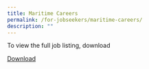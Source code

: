 ```yaml
---
title: Maritime Careers
permalink: /for-jobseekers/maritime-careers/
description: ""
---
```

To view the full job listing, download 

  <a target="_blank" href="https://go.gov.sg/xg4tv7">Download</a>